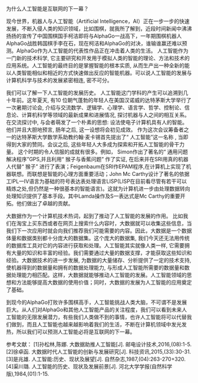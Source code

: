 为什么人工智能是互联网的下一幕？
  
现今世界，机器人与人工智能（Artificial Intelligence，AI）正在一步一步的快速发展，不断入侵人类的知识领域，比如围棋，就我所了解到，近段时间新闻中沸沸扬扬的宣传了中国围棋国手柯洁即将与AlphaGo一战高下，一年期围棋机器人AlphaGo战胜韩国棋手李在石，现在柯洁和AlphaGo的对决，谁输谁赢还难以预测。AlphaGo作为人工智能的代表性作品正在冲击着人类的生活。
人工智能作为一门新的技术科学, 它主要研究和开发用于模拟人类的智能的理论、方法和技术的应用系统。人工智能的最终目的是掌握智能的根本实质, 从而生产出一种全新的能以人类智能相似和相近的方式快速做出反应的智能机器。可以说人工智能的发展与计算机科学与技术的发展紧密相连, 密不可分。

我们可以了解一下人工智能的发展历史。
人工智能这门学科的产生可以追溯到几十年前。这年夏天, 有10 位朝气蓬勃的年轻人在美国汉诺威的达特茅斯大学举行了一次暑期讨论会, 介绍与交流数学、逻辑学、心理学、语言学、哲学、控制论、信息论、计算机科学等领域的最新成果和进展情况, 探讨机器与人之间的相互关系。在交流探讨中, 与会者萌发了一个朴素的思想: 设法使电子计算机具有人的智能。 他们并且大胆地预言, 肠年之后, 这一设想将会初见成效。 作为这次会议筹备者之一的达特茅斯大学数学系助教约翰·麦卡锡首先提出了“ 人工智能”这一名称 , 当即得到大家的赞同。会议之后, 这些年轻人大多成为探索和开拓人工智能的骨干力量。 这个时期的令人信服的成就有很多。例如， Simon作出了著名的“ 通用问题解决程序”GPS,并且利用“ 猴子与香蕉问题” 作了实证, 在后来并在SRI用真的机器人代替“ 猴子” 进行了表演；Feigenbaum在SRI作EPAM程序,在计算机上实现了机器联想。而联想是智能的心理方面重要活动；John Mc Carthy设计了著名的依据工IPL一IV语言为基础的符号表达表处理语言LISP(LISP在目前看尽管有若干可以精炼之处,但仍然是一种很基本的智能语言)。这就为计算机进一步由处理数据转向处理知识提供了基本手段。其中Lamda操作及S一表达式是Mc Carthy的重要开拓。他们做出了卓越的贡献。

大数据作为一个计算机技术热词，起到了推动了人工智能的发展的作用。
比如我们在淘宝上买东西或者在网页上搜索什么内容时，大数据就可以收集这些信息，当我们下一次应用时就会向我们推荐我们可能需要的内容。因此，大数据是一个数据体量和数据类别都十分庞大的数据集。这个庞大的数据集, 我们今天还无法用传统的数据库工具对它的内容进行获取和处理。人工智能其实就像人类一样, 它需要拥有大量的知识和丰富的经验。我们需要通过大量的数据支撑，才能获取这些知识和经验。大数据技术的进一步发展, 为数据的大量储存、分析提供了一定的技术支持, 使机器得到的数据量和拥有的数据处理能力, 与形成人工智能所需要的数据量和数据处理能力相匹配。这样，大数据就能够推动人工智能的发展。人工智能领域的思想和方法能够提高大数据的使用价值；同时，大数据的发展为人工智能的应用奠定了基础。

到现今的AlphaGo打败许多围棋高手，人工智能挑战人类大脑，不可谓不是发展巨大。从人们对AlphaGo和其他人工智能产品的关注程度，我们可以看到未来人工智能的无限发展潜力，有些我们人类做不到的事情，也许人工智能将可以代替我们做到，而且人工智能也越来越影响着我们的生活，不断在计算机领域中发光发热，所以我们可以预测人工智能必将是互联网的下一幕。

参考文献：
[1]孙松林,陈娜. 大数据助推人工智能[J]. 邮电设计技术,2016,(08):1-5.
[2]徐卓函. 大数据时代人工智能的创新与发展研究[J]. 科技资讯,2015,(33):30-31.
[3]是兆雄. 人工智能:历史、现状及展望[J]. 自然杂志,1987,(04):263-270+320.
[4]渠川璐. 人工智能的历史、现状及发展前景[J]. 河北大学学报(自然科学版),1984,(01):1-15.
